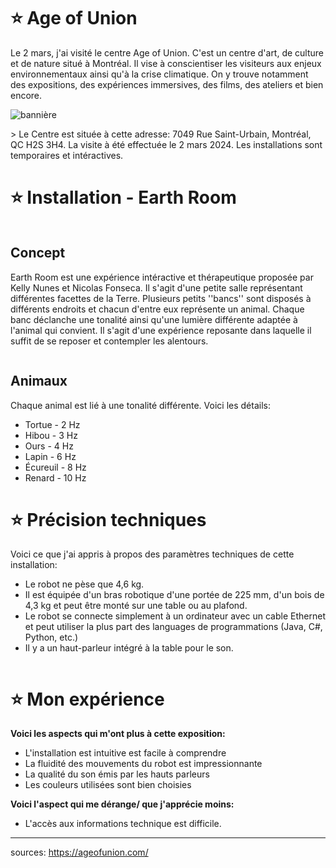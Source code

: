 # ⭐ Age of Union 
Le 2 mars, j'ai visité le centre Age of Union. C'est un centre d'art, de culture et de nature situé à Montréal. Il vise à conscientiser les visiteurs aux enjeux environnementaux ainsi qu'à la crise climatique. On y trouve notamment des expositions, des expériences immersives, des films, des ateliers et bien encore.
 
![bannière]()

­­> Le Centre est située à cette adresse: 7049 Rue Saint-Urbain, Montréal, QC H2S 3H4. La visite à été effectuée le 2 mars 2024. Les installations sont temporaires et intéractives.

# ⭐ Installation - Earth Room

![]()
## Concept
Earth Room est une expérience intéractive et thérapeutique proposée par Kelly Nunes et Nicolas Fonseca. Il s'agit d'une petite salle représentant différentes facettes de la Terre. Plusieurs petits ''bancs'' sont disposés à différents endroits et chacun d'entre eux représente un animal. Chaque banc déclanche une tonalité ainsi qu'une lumière différente adaptée à l'animal qui convient. Il s'agit d'une expérience reposante dans laquelle il suffit de se reposer et contempler les alentours.
  
![]()
## Animaux
Chaque animal est lié à une tonalité différente. Voici les détails:
-  Tortue - 2 Hz
-  Hibou - 3 Hz
-  Ours - 4 Hz
-  Lapin - 6 Hz
-  Écureuil - 8 Hz
-  Renard - 10 Hz
![]()

# ⭐ Précision techniques
Voici ce que j'ai appris à propos des paramètres techniques de cette installation: 
- Le robot ne pèse que 4,6 kg.
- Il est équipée d'un bras robotique d'une portée de 225 mm, d'un bois de 4,3 kg et peut être monté sur une table ou au plafond.
- Le robot se connecte simplement à un ordinateur avec un cable Ethernet et peut utiliser la plus part des languages de programmations (Java, C#, Python, etc.)
- Il y a un haut-parleur intégré à la table pour le son.

![]()

# ⭐ Mon expérience  
**Voici les aspects qui m'ont plus à cette exposition:**
- L'installation est intuitive est facile à comprendre
- La fluidité des mouvements du robot est impressionnante
- La qualité du son émis par les hauts parleurs
- Les couleurs utilisées sont bien choisies
  
**Voici l'aspect qui me dérange/ que j'apprécie moins:**
- L'accès aux informations technique est difficile. 
_________________________

sources: https://ageofunion.com/


